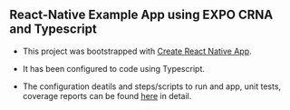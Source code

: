## React-Native Example App using EXPO CRNA and Typescript

- This project was bootstrapped with [Create React Native App](https://github.com/react-community/create-react-native-app).

- It has been configured to code using Typescript.

- The configuration deatils and steps/scripts to run and app, unit tests, coverage reports can be found [here](https://medium.com/@bharat.tiwari/react-native-app-using-expo-crna-and-typescript-part-1-6d34113cc816)  in detail.
